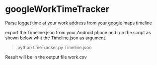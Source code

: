 # googleWorkTimeTracker
Parse logget time at your work address from your google maps timeline

export the Timeline.json from your Android phone and run the script as shown below whit the Timeline.json as argument.

> python timeTracker.py Timeline.json

Result will be in the output file work.csv
```
